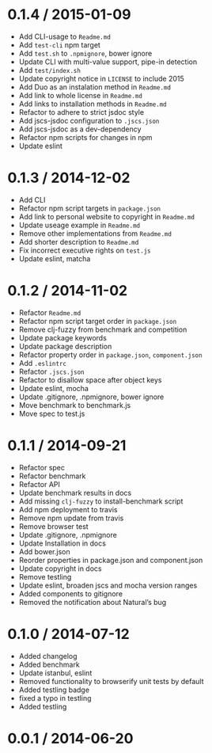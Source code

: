 
0.1.4 / 2015-01-09
==================

  * Add CLI-usage to `Readme.md`
  * Add `test-cli` npm target
  * Add `test.sh` to `.npmignore`, bower ignore
  * Update CLI with multi-value support, pipe-in detection
  * Add `test/index.sh`
  * Update copyright notice in `LICENSE` to include 2015
  * Add Duo as an instalation method in `Readme.md`
  * Add link to whole license in `Readme.md`
  * Add links to installation methods in `Readme.md`
  * Refactor to adhere to strict jsdoc style
  * Add jscs-jsdoc configuration to `.jscs.json`
  * Add jscs-jsdoc as a dev-dependency
  * Refactor npm scripts for changes in npm
  * Update eslint

0.1.3 / 2014-12-02
==================

 * Add CLI
 * Refactor npm script targets in `package.json`
 * Add link to personal website to copyright in `Readme.md`
 * Update useage example in `Readme.md`
 * Remove other implementations from `Readme.md`
 * Add shorter description to `Readme.md`
 * Fix incorrect executive rights on `test.js`
 * Update eslint, matcha

0.1.2 / 2014-11-02
==================

 * Refactor `Readme.md`
 * Refactor npm script target order in `package.json`
 * Remove clj-fuzzy from benchmark and competition
 * Update package keywords
 * Update package description
 * Refactor property order in `package.json`, `component.json`
 * Add `.eslintrc`
 * Refactor `.jscs.json`
 * Refactor to disallow space after object keys
 * Update eslint, mocha
 * Update .gitignore, .npmignore, bower ignore
 * Move benchmark to benchmark.js
 * Move spec to test.js

0.1.1 / 2014-09-21
==================

 * Refactor spec
 * Refactor benchmark
 * Refactor API
 * Update benchmark results in docs
 * Add missing `clj-fuzzy` to install-benchmark script
 * Add npm deployment to travis
 * Remove npm update from travis
 * Remove browser test
 * Update .gitignore, .npmignore
 * Update Installation in docs
 * Add bower.json
 * Reorder properties in package.json and component.json
 * Update copyright in docs
 * Remove testling
 * Update eslint, broaden jscs and mocha version ranges
 * Added components to gitignore
 * Removed the notification about Natural’s bug

0.1.0 / 2014-07-12
==================

 * Added changelog
 * Added benchmark
 * Update istanbul, eslint
 * Removed functionality to browserify unit tests by default
 * Added testling badge
 * fixed a typo in testling
 * Added testling

0.0.1 / 2014-06-20
==================
